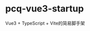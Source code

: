 <!--
 * @Author: PengChaoQun 1152684231@qq.com
 * @Date: 2024-05-02 11:12:51
 * @LastEditors: PengChaoQun 1152684231@qq.com
 * @LastEditTime: 2024-05-02 14:07:30
 * @FilePath: /pcq-vue3-startup/README.md
 * @Description:
-->

# pcq-vue3-startup

Vue3 + TypeScript + Vite的简易脚手架

